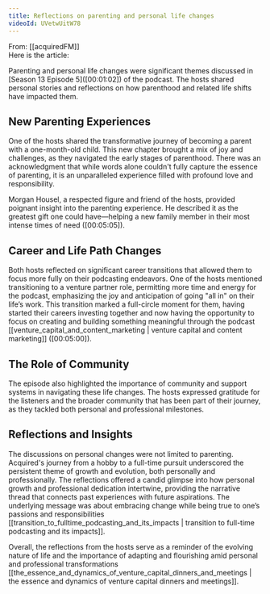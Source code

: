 ```yaml
---
title: Reflections on parenting and personal life changes
videoId: UVetwUitW78
---
```


From: [[acquiredFM]] <br/> 
Here is the article:

Parenting and personal life changes were significant themes discussed in [Season 13 Episode 5](<a class="yt-timestamp" data-t="00:01:02">[00:01:02]</a>) of the podcast. The hosts shared personal stories and reflections on how parenthood and related life shifts have impacted them.

## New Parenting Experiences

One of the hosts shared the transformative journey of becoming a parent with a one-month-old child. This new chapter brought a mix of joy and challenges, as they navigated the early stages of parenthood. There was an acknowledgment that while words alone couldn't fully capture the essence of parenting, it is an unparalleled experience filled with profound love and responsibility.

Morgan Housel, a respected figure and friend of the hosts, provided poignant insight into the parenting experience. He described it as the greatest gift one could have—helping a new family member in their most intense times of need (<a class="yt-timestamp" data-t="00:05:05">[00:05:05]</a>).

## Career and Life Path Changes

Both hosts reflected on significant career transitions that allowed them to focus more fully on their podcasting endeavors. One of the hosts mentioned transitioning to a venture partner role, permitting more time and energy for the podcast, emphasizing the joy and anticipation of going "all in" on their life’s work. This transition marked a full-circle moment for them, having started their careers investing together and now having the opportunity to focus on creating and building something meaningful through the podcast [[venture_capital_and_content_marketing | venture capital and content marketing]] (<a class="yt-timestamp" data-t="00:05:00">[00:05:00]</a>).

## The Role of Community

The episode also highlighted the importance of community and support systems in navigating these life changes. The hosts expressed gratitude for the listeners and the broader community that has been part of their journey, as they tackled both personal and professional milestones. 

## Reflections and Insights

The discussions on personal changes were not limited to parenting. Acquired's journey from a hobby to a full-time pursuit underscored the persistent theme of growth and evolution, both personally and professionally. The reflections offered a candid glimpse into how personal growth and professional dedication intertwine, providing the narrative thread that connects past experiences with future aspirations. The underlying message was about embracing change while being true to one’s passions and responsibilities [[transition_to_fulltime_podcasting_and_its_impacts | transition to full-time podcasting and its impacts]].

Overall, the reflections from the hosts serve as a reminder of the evolving nature of life and the importance of adapting and flourishing amid personal and professional transformations [[the_essence_and_dynamics_of_venture_capital_dinners_and_meetings | the essence and dynamics of venture capital dinners and meetings]].
